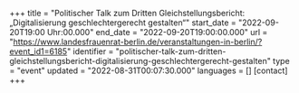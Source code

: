 +++
title = "Politischer Talk zum Dritten Gleichstellungsbericht:  „Digitalisierung geschlechtergerecht gestalten“"
start_date = "2022-09-20T19:00 Uhr:00.000"
end_date = "2022-09-20T19:00:00.000"
url = "https://www.landesfrauenrat-berlin.de/veranstaltungen-in-berlin/?event_id1=6185"
identifier = "politischer-talk-zum-dritten-gleichstellungsbericht-digitalisierung-geschlechtergerecht-gestalten"
type = "event"
updated = "2022-08-31T00:07:30.000"
languages = []
[contact]
+++